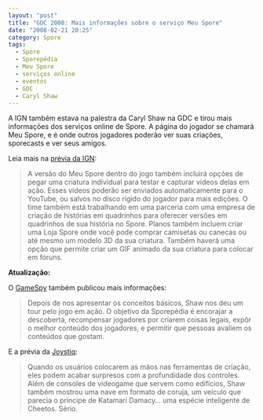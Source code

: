 ```yaml
---
layout: "post"
title: "GDC 2008: Mais informações sobre o serviço Meu Spore"
date: "2008-02-21 20:25"
category: Spore
tags:
  - Spore
  - Sporepédia
  - Meu Spore
  - serviços online
  - eventos
  - GDC
  - Caryl Shaw
---
```


A IGN também estava na palestra da Caryl Shaw na GDC e tirou mais informações dos serviços online de Spore. A página do jogador se chamará Meu Spore, e é onde outros jogadores poderão ver suas criações, sporecasts e ver seus amigos.

Leia mais na [prévia da IGN](http://pc.ign.com/articles/853/853815p1.html):

> A versão do Meu Spore dentro do jogo também incluirá opções de pegar uma criatura individual para testar e capturar vídeos delas em ação. Esses vídeos poderão ser enviados automaticamente para o YouTube, ou salvos no disco rígido do jogador para mais edições. O time também está trabalhando em uma parceria com uma empresa de criação de histórias em quadrinhos para oferecer versões em quadrinhos de sua história no Spore. Planos também incluem criar uma Loja Spore onde você pode comprar camisetas ou canecas ou até mesmo um modelo 3D da sua criatura. Também haverá uma opção que permite criar um GIF animado da sua criatura para colocar em fóruns.

**Atualização:**

O [GameSpy](http://pc.gamespy.com/pc/spore/853791p1.html) também publicou mais informações:

> Depois de nos apresentar os conceitos básicos, Shaw nos deu um tour pelo jogo em ação. O objetivo da Sporepédia é encorajar a descoberta, recompensar jogadores por criarem coisas legais, expôr o melhor conteúdo dos jogadores, e permitir que pessoas avaliem os conteúdos que gostam.

E a prévia da [Joystiq](http://www.joystiq.com/2008/02/20/gdc08-spore-producer-talks-user-generated-content/):

> Quando os usuários colocarem as mãos nas ferramentas de criação, eles podem acabar surpresos com a profundidade dos controles. Além de consoles de videogame que servem como edifícios, Shaw também mostrou uma nave em formato de coruja, um veículo que parecia o príncipe de Katamari Damacy… uma espécie inteligente de Cheetos. Sério.
